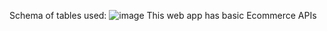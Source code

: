 Schema of tables used: ![image](https://github.com/viveknunia/ECommerceBackend/assets/45126941/dcf58565-0596-477c-a5d8-7f9c777b50f8)
This web app has basic Ecommerce APIs
